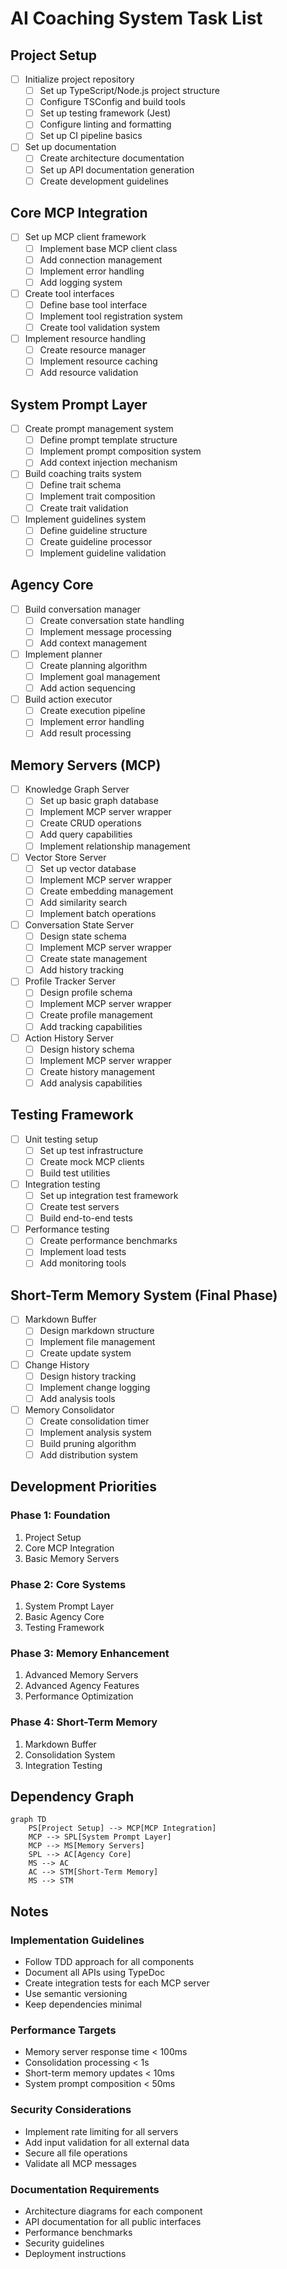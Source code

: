 # AI Coaching System Task List

## Project Setup
- [ ] Initialize project repository
  - [ ] Set up TypeScript/Node.js project structure
  - [ ] Configure TSConfig and build tools
  - [ ] Set up testing framework (Jest)
  - [ ] Configure linting and formatting
  - [ ] Set up CI pipeline basics
- [ ] Set up documentation
  - [ ] Create architecture documentation
  - [ ] Set up API documentation generation
  - [ ] Create development guidelines

## Core MCP Integration
- [ ] Set up MCP client framework
  - [ ] Implement base MCP client class
  - [ ] Add connection management
  - [ ] Implement error handling
  - [ ] Add logging system
- [ ] Create tool interfaces
  - [ ] Define base tool interface
  - [ ] Implement tool registration system
  - [ ] Create tool validation system
- [ ] Implement resource handling
  - [ ] Create resource manager
  - [ ] Implement resource caching
  - [ ] Add resource validation

## System Prompt Layer
- [ ] Create prompt management system
  - [ ] Define prompt template structure
  - [ ] Implement prompt composition system
  - [ ] Add context injection mechanism
- [ ] Build coaching traits system
  - [ ] Define trait schema
  - [ ] Implement trait composition
  - [ ] Create trait validation
- [ ] Implement guidelines system
  - [ ] Define guideline structure
  - [ ] Create guideline processor
  - [ ] Implement guideline validation

## Agency Core
- [ ] Build conversation manager
  - [ ] Create conversation state handling
  - [ ] Implement message processing
  - [ ] Add context management
- [ ] Implement planner
  - [ ] Create planning algorithm
  - [ ] Implement goal management
  - [ ] Add action sequencing
- [ ] Build action executor
  - [ ] Create execution pipeline
  - [ ] Implement error handling
  - [ ] Add result processing

## Memory Servers (MCP)
- [ ] Knowledge Graph Server
  - [ ] Set up basic graph database
  - [ ] Implement MCP server wrapper
  - [ ] Create CRUD operations
  - [ ] Add query capabilities
  - [ ] Implement relationship management
- [ ] Vector Store Server
  - [ ] Set up vector database
  - [ ] Implement MCP server wrapper
  - [ ] Create embedding management
  - [ ] Add similarity search
  - [ ] Implement batch operations
- [ ] Conversation State Server
  - [ ] Design state schema
  - [ ] Implement MCP server wrapper
  - [ ] Create state management
  - [ ] Add history tracking
- [ ] Profile Tracker Server
  - [ ] Design profile schema
  - [ ] Implement MCP server wrapper
  - [ ] Create profile management
  - [ ] Add tracking capabilities
- [ ] Action History Server
  - [ ] Design history schema
  - [ ] Implement MCP server wrapper
  - [ ] Create history management
  - [ ] Add analysis capabilities

## Testing Framework
- [ ] Unit testing setup
  - [ ] Set up test infrastructure
  - [ ] Create mock MCP clients
  - [ ] Build test utilities
- [ ] Integration testing
  - [ ] Set up integration test framework
  - [ ] Create test servers
  - [ ] Build end-to-end tests
- [ ] Performance testing
  - [ ] Create performance benchmarks
  - [ ] Implement load tests
  - [ ] Add monitoring tools

## Short-Term Memory System (Final Phase)
- [ ] Markdown Buffer
  - [ ] Design markdown structure
  - [ ] Implement file management
  - [ ] Create update system
- [ ] Change History
  - [ ] Design history tracking
  - [ ] Implement change logging
  - [ ] Add analysis tools
- [ ] Memory Consolidator
  - [ ] Create consolidation timer
  - [ ] Implement analysis system
  - [ ] Build pruning algorithm
  - [ ] Add distribution system

## Development Priorities

### Phase 1: Foundation
1. Project Setup
2. Core MCP Integration
3. Basic Memory Servers

### Phase 2: Core Systems
1. System Prompt Layer
2. Basic Agency Core
3. Testing Framework

### Phase 3: Memory Enhancement
1. Advanced Memory Servers
2. Advanced Agency Features
3. Performance Optimization

### Phase 4: Short-Term Memory
1. Markdown Buffer
2. Consolidation System
3. Integration Testing

## Dependency Graph
```mermaid
graph TD
    PS[Project Setup] --> MCP[MCP Integration]
    MCP --> SPL[System Prompt Layer]
    MCP --> MS[Memory Servers]
    SPL --> AC[Agency Core]
    MS --> AC
    AC --> STM[Short-Term Memory]
    MS --> STM
```

## Notes

### Implementation Guidelines
- Follow TDD approach for all components
- Document all APIs using TypeDoc
- Create integration tests for each MCP server
- Use semantic versioning
- Keep dependencies minimal

### Performance Targets
- Memory server response time < 100ms
- Consolidation processing < 1s
- Short-term memory updates < 10ms
- System prompt composition < 50ms

### Security Considerations
- Implement rate limiting for all servers
- Add input validation for all external data
- Secure all file operations
- Validate all MCP messages

### Documentation Requirements
- Architecture diagrams for each component
- API documentation for all public interfaces
- Performance benchmarks
- Security guidelines
- Deployment instructions
